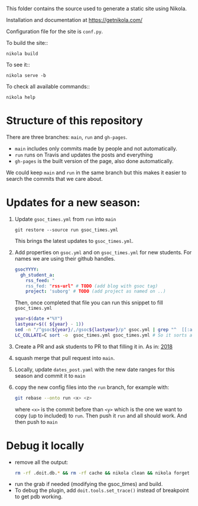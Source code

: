This folder contains the source used to generate a static site using Nikola.

Installation and documentation at https://getnikola.com/

Configuration file for the site is ``conf.py``.

To build the site::

    nikola build

To see it::

    nikola serve -b

To check all available commands::

    nikola help
# Structure of this repository

There are three branches: `main`, `run` and `gh-pages`.

- `main` includes only commits made by people and not automatically.
- `run` runs on Travis and updates the posts and everything
- `gh-pages` is the built version of the page, also done automatically.

We could keep `main` and `run` in the same branch but this makes it easier to
search the commits that we care about.

# Updates for a new season:

1. Update `gsoc_times.yml` from `run` into `main`
   ```
   git restore --source run gsoc_times.yml
   ```
   This brings the latest updates to `gsoc_times.yml`.

1. Add properties on `gsoc.yml` and on `gsoc_times.yml` for new students. For names we are using their github handles.
   ```yaml
   gsocYYYY:
     gh_student_a:
       rss_feed: "
       rss_fed: "rss-url" # TODO (add blog with gsoc tag)
       project: 'suborg' # TODO (add project as named on ..)
   ```
   Then, once completed that file you can run this snippet to fill `gsoc_times.yml`
   ```bash
   year=$(date +"%Y")
   lastyear=$(( ${year} - 1))
   sed -n "/^gsoc${year}/,/gsoc${lastyear}/p" gsoc.yml | grep "^  [[:alpha:]].*:$" | sed 's/^[ ]*//' | sed "s/$/ ${year}-05-01 00:00:00/g" >> gsoc_times.yml
   LC_COLLATE=C sort -o  gsoc_times.yml gsoc_times.yml # So it sorts as python does, first upper case, then lower
   ```

1. Create a PR and ask students to PR to that filling it in. As in: [2018](https://github.com/OpenAstronomy/Universe_OA/pull/8)

1. squash merge that pull request into `main`.

1. Locally, update `dates_post.yaml` with the new date ranges for this season and commit it to `main`

1. copy the new config files into the `run` branch, for example with:
   ```bash
   git rebase --onto run <x> <z>
   ```
   where `<x>` is the commit before than `<y>` which is the one we want to copy
   (up to <z> included) to `run`.
   Then push it `run` and all should work. And then push to `main`

# Debug it locally

- remove all the output:
  ```bash
  rm -rf .doit.db.* && rm -rf cache && nikola clean && nikola forget && rm -rf __pycache__ && rm -rf output
  ```
- run the grab if needed (modifying the gsoc_times) and build.
- To debug the plugin, add `doit.tools.set_trace()` instead of breakpoint to get pdb working.


